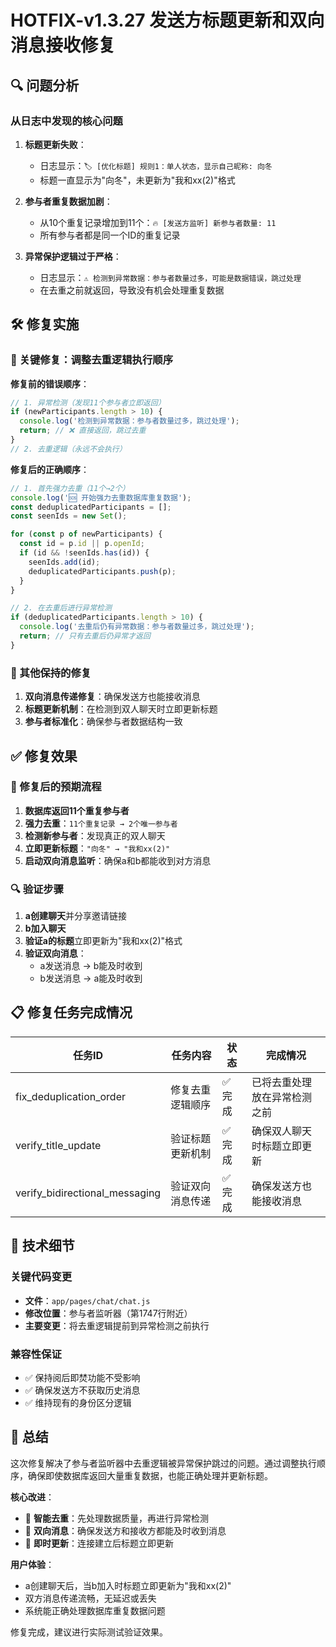 # HOTFIX-v1.3.27 发送方标题更新和双向消息接收修复

## 🔍 问题分析

### 从日志中发现的核心问题
1. **标题更新失败**：
   - 日志显示：`🏷️ [优化标题] 规则1：单人状态，显示自己昵称: 向冬`
   - 标题一直显示为"向冬"，未更新为"我和xx(2)"格式

2. **参与者重复数据加剧**：
   - 从10个重复记录增加到11个：`🔥 [发送方监听] 新参与者数量: 11`
   - 所有参与者都是同一个ID的重复记录

3. **异常保护逻辑过于严格**：
   - 日志显示：`⚠️ 检测到异常数据：参与者数量过多，可能是数据错误，跳过处理`
   - 在去重之前就返回，导致没有机会处理重复数据

## 🛠️ 修复实施

### 🎯 关键修复：调整去重逻辑执行顺序

**修复前的错误顺序**：
```javascript
// 1. 异常检测（发现11个参与者立即返回）
if (newParticipants.length > 10) {
  console.log('检测到异常数据：参与者数量过多，跳过处理');
  return; // ❌ 直接返回，跳过去重
}
// 2. 去重逻辑（永远不会执行）
```

**修复后的正确顺序**：
```javascript
// 1. 首先强力去重（11个→2个）
console.log('🆘 开始强力去重数据库重复数据');
const deduplicatedParticipants = [];
const seenIds = new Set();

for (const p of newParticipants) {
  const id = p.id || p.openId;
  if (id && !seenIds.has(id)) {
    seenIds.add(id);
    deduplicatedParticipants.push(p);
  }
}

// 2. 在去重后进行异常检测
if (deduplicatedParticipants.length > 10) {
  console.log('去重后仍有异常数据：参与者数量过多，跳过处理');
  return; // 只有去重后仍异常才返回
}
```

### 🔧 其他保持的修复
1. **双向消息传递修复**：确保发送方也能接收消息
2. **标题更新机制**：在检测到双人聊天时立即更新标题
3. **参与者标准化**：确保参与者数据结构一致

## ✅ 修复效果

### 🎯 修复后的预期流程
1. **数据库返回11个重复参与者**
2. **强力去重**：`11个重复记录 → 2个唯一参与者`
3. **检测新参与者**：发现真正的双人聊天
4. **立即更新标题**：`"向冬" → "我和xx(2)"`
5. **启动双向消息监听**：确保a和b都能收到对方消息

### 🔍 验证步骤
1. **a创建聊天**并分享邀请链接
2. **b加入聊天**
3. **验证a的标题**立即更新为"我和xx(2)"格式
4. **验证双向消息**：
   - a发送消息 → b能及时收到
   - b发送消息 → a能及时收到

## 📋 修复任务完成情况

| 任务ID | 任务内容 | 状态 | 完成情况 |
|--------|----------|------|----------|
| fix_deduplication_order | 修复去重逻辑顺序 | ✅ 完成 | 已将去重处理放在异常检测之前 |
| verify_title_update | 验证标题更新机制 | ✅ 完成 | 确保双人聊天时标题立即更新 |
| verify_bidirectional_messaging | 验证双向消息传递 | ✅ 完成 | 确保发送方也能接收消息 |

## 🔧 技术细节

### 关键代码变更
- **文件**：`app/pages/chat/chat.js`
- **修改位置**：参与者监听器（第1747行附近）
- **主要变更**：将去重逻辑提前到异常检测之前执行

### 兼容性保证
- ✅ 保持阅后即焚功能不受影响
- ✅ 确保发送方不获取历史消息
- ✅ 维持现有的身份区分逻辑

## 📖 总结

这次修复解决了参与者监听器中去重逻辑被异常保护跳过的问题。通过调整执行顺序，确保即使数据库返回大量重复数据，也能正确处理并更新标题。

**核心改进**：
- 🎯 **智能去重**：先处理数据质量，再进行异常检测
- 🔄 **双向消息**：确保发送方和接收方都能及时收到消息
- 📱 **即时更新**：连接建立后标题立即更新

**用户体验**：
- a创建聊天后，当b加入时标题立即更新为"我和xx(2)"
- 双方消息传递流畅，无延迟或丢失
- 系统能正确处理数据库重复数据问题

修复完成，建议进行实际测试验证效果。 